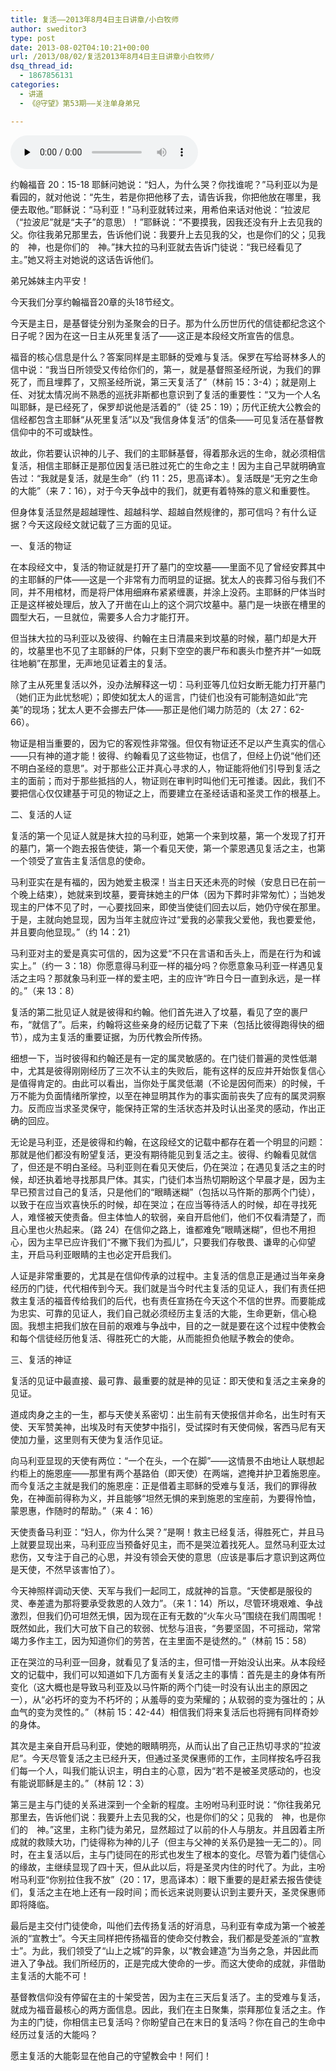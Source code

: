 ```yaml
---
title: 复活——2013年8月4日主日讲章/小白牧师
author: sweditor3
type: post
date: 2013-08-02T04:10:21+00:00
url: /2013/08/02/复活2013年8月4日主日讲章小白牧师/
dsq_thread_id:
  - 1867856131
categories:
  - 讲道
  - 《@守望》第53期——关注单身弟兄

---
```

<div id="c-8791" class="grandmp3">
  <audio src="https://t5.shwchurch.org/wp-content/uploads/2013/08/20130802114321280.mp3" controls false preload="none" autobuffer="false"></audio>
</div>

约翰福音 20：15-18 耶稣问她说：“妇人，为什么哭？你找谁呢？”马利亚以为是看园的，就对他说：“先生，若是你把他移了去，请告诉我，你把他放在哪里，我便去取他。”耶稣说：“马利亚！”马利亚就转过来，用希伯来话对他说：“拉波尼（“拉波尼”就是“夫子”的意思）！”耶稣说：“不要摸我，因我还没有升上去见我的父。你往我弟兄那里去，告诉他们说：我要升上去见我的父，也是你们的父；见我的　神，也是你们的　神。”抹大拉的马利亚就去告诉门徒说：“我已经看见了主。”她又将主对她说的这话告诉他们。

弟兄姊妹主内平安！

今天我们分享约翰福音20章的头18节经文。

今天是主日，是基督徒分别为圣聚会的日子。那为什么历世历代的信徒都纪念这个日子呢？因为在这一日主从死里复活了——这正是本段经文所宣告的信息。

福音的核心信息是什么？答案同样是主耶稣的受难与复活。保罗在写给哥林多人的信中说：“我当日所领受又传给你们的，第一，就是基督照圣经所说，为我们的罪死了，而且埋葬了，又照圣经所说，第三天复活了”（林前 15：3-4）；就是刚上任、对犹太情况尚不熟悉的巡抚非斯都也意识到了复活的重要性：“又为一个人名叫耶稣，是已经死了，保罗却说他是活着的”（徒 25：19）；历代正统大公教会的信经都包含主耶稣“从死里复活”以及“我信身体复活”的信条——可见复活在基督教信仰中的不可或缺性。

故此，你若要认识神的儿子、我们的主耶稣基督，得着那永远的生命，就必须相信复活，相信主耶稣正是那位因复活已胜过死亡的生命之主！因为主自己早就明确宣告过：“我就是复活，就是生命”（约 11：25，思高译本）。复活既是“无穷之生命的大能”（来 7：16），对于今天争战中的我们，就更有着特殊的意义和重要性。

但身体复活显然是超越理性、超越科学、超越自然规律的，那可信吗？有什么证据？今天这段经文就记载了三方面的见证。

一、复活的物证

在本段经文中，复活的物证就是打开了墓门的空坟墓——里面不见了曾经安葬其中的主耶稣的尸体——这是一个非常有力而明显的证据。犹太人的丧葬习俗与我们不同，并不用棺材，而是将尸体用细麻布紧紧缠裹，并涂上没药。主耶稣的尸体当时正是这样被处理后，放入了开凿在山上的这个洞穴坟墓中。墓门是一块嵌在槽里的圆型大石，一旦就位，需要多人合力才能打开。

但当抹大拉的马利亚以及彼得、约翰在主日清晨来到坟墓的时候，墓门却是大开的，坟墓里也不见了主耶稣的尸体，只剩下空空的裹尸布和裹头巾整齐并“一如既往地躺”在那里，无声地见证着主的复活。

除了主从死里复活以外，没办法解释这一切：马利亚等几位妇女断无能力打开墓门（她们正为此忧愁呢）；即使如犹太人的谣言，门徒们也没有可能制造如此“完美”的现场；犹太人更不会挪去尸体——那正是他们竭力防范的（太 27：62-66）。

物证是相当重要的，因为它的客观性非常强。但仅有物证还不足以产生真实的信心——只有神的道才能！彼得、约翰看见了这些物证，也信了，但经上仍说“他们还不明白圣经的意思”。对于那些公正并真心寻求的人，物证能将他们引导到复活之主的面前；而对于那些抵挡的人，物证则在审判时叫他们无可推诿。因此，我们不要把信心仅仅建基于可见的物证之上，而要建立在圣经话语和圣灵工作的根基上。

二、复活的人证

复活的第一个见证人就是抹大拉的马利亚，她第一个来到坟墓，第一个发现了打开的墓门，第一个跑去报告使徒，第一个看见天使，第一个蒙恩遇见复活之主，也第一个领受了宣告主复活信息的使命。

马利亚实在是有福的，因为她爱主极深！当主日天还未亮的时候（安息日已在前一个晚上结束），她就来到坟墓，要膏抹她主的尸体（因为下葬时非常匆忙）；当她发现主的尸体不见了时，一心要找回来，即使当使徒们回去以后，她仍守侯在那里。于是，主就向她显现，因为当年主就应许过“爱我的必蒙我父爱他，我也要爱他，并且要向他显现。”（约 14：21）

马利亚对主的爱是真实可信的，因为这爱“不只在言语和舌头上，而是在行为和诚实上。”（约一 3：18）你愿意得马利亚一样的福分吗？你愿意象马利亚一样遇见复活之主吗？那就象马利亚一样的爱主吧，主的应许“昨日今日一直到永远，是一样的。”（来 13：8）

复活的第二批见证人就是彼得和约翰。他们首先进入了坟墓，看见了空的裹尸布，“就信了”。后来，约翰将这些亲身的经历记载了下来（包括比彼得跑得快的细节），成为主复活的重要证据，为历代教会所传扬。

细想一下，当时彼得和约翰还是有一定的属灵敏感的。在门徒们普遍的灵性低潮中，尤其是彼得刚刚经历了三次不认主的失败后，能有这样的反应并开始恢复信心是值得肯定的。由此可以看出，当你处于属灵低潮（不论是因何而来）的时候，千万不能为负面情绪所掌控，以至在神显明其作为的事实面前丧失了应有的属灵洞察力。反而应当求圣灵保守，能保持正常的生活状态并及时认出圣灵的感动，作出正确的回应。

无论是马利亚，还是彼得和约翰，在这段经文的记载中都存在着一个明显的问题：那就是他们都没有盼望复活，更没有期待能见到复活之主。彼得、约翰看见就信了，但还是不明白圣经。马利亚则在看见天使后，仍在哭泣；在遇见复活之主的时候，却还执着地寻找那具尸体。其实，门徒们本当热切期盼这个早晨才是，因为主早已预言过自己的复活，只是他们的“眼睛迷糊”（包括以马忤斯的那两个门徒），以致于在应当欢喜快乐的时候，却在哭泣；在应当等待活人的时候，却在寻找死人，难怪被天使责备。但主体恤人的软弱，亲自开启他们，他们不仅看清楚了，而且心里也火热起来。（路 24）在信仰之路上，谁都难免“眼睛迷糊”，但也不用担心，因为主早已应许我们“不撇下我们为孤儿”，只要我们存敬畏、谦卑的心仰望主，开启马利亚眼睛的主也必定开启我们。

人证是非常重要的，尤其是在信仰传承的过程中。主复活的信息正是通过当年亲身经历的门徒，代代相传到今天。我们就是当今时代主复活的见证人，我们有责任把救主复活的福音传给我们的后代，也有责任宣扬在今天这个不信的世界。而要能成为忠实、可靠的见证人，我们自己就必须经历主复活的大能，生命更新，信心稳固。我想主把我们放在目前的艰难与争战中，目的之一就是要在这个过程中使教会和每个信徒经历他复活、得胜死亡的大能，从而能担负他赋予教会的使命。

三、复活的神证

复活的见证中最直接、最可靠、最重要的就是神的见证：即天使和复活之主亲身的见证。

道成肉身之主的一生，都与天使关系密切：出生前有天使报信并命名，出生时有天使、天军赞美神，出埃及时有天使梦中指引，受试探时有天使伺候，客西马尼有天使加力量，这里则有天使为复活作见证。

向马利亚显现的天使有两位：“一个在头，一个在脚”——这情景不由地让人联想起约柜上的施恩座——那里有两个基路伯（即天使）在两端，遮掩并护卫着施恩座。而今复活之主就是我们的施恩座：正是借着主耶稣的受难与复活，我们的罪得赦免，在神面前得称为义，并且能够“坦然无惧的来到施恩的宝座前，为要得怜恤，蒙恩惠，作随时的帮助。”（来 4：16）

天使责备马利亚：“妇人，你为什么哭？”是啊！救主已经复活，得胜死亡，并且马上就要显现出来，马利亚应当预备好见主，而不是哭泣着找死人。显然马利亚太过悲伤，又专注于自己的心思，并没有领会天使的意思（应该是事后才意识到这两位是天使，不然早该害怕了）。

今天神照样调动天使、天军与我们一起同工，成就神的旨意。“天使都是服役的灵、奉差遣为那将要承受救恩的人效力”。（来 1：14）所以，尽管环境艰难、争战激烈，但我们仍可坦然无惧，因为现在正有无数的“火车火马”围绕在我们周围呢！既然如此，我们大可放下自己的软弱、忧愁与沮丧，“务要坚固，不可摇动，常常竭力多作主工，因为知道你们的劳苦，在主里面不是徒然的。”（林前 15：58）

正在哭泣的马利亚一回身，就看见了复活的主，但可惜一开始没认出来。从本段经文的记载中，我们可以知道如下几方面有关复活之主的事情：首先是主的身体有所变化（这大概也是导致马利亚及以马忤斯的两个门徒一时没有认出主的原因之一），从“必朽坏的变为不朽坏的；从羞辱的变为荣耀的；从软弱的变为强壮的；从血气的变为灵性的。”（林前 15：42-44）相信我们将来复活后也将拥有同样奇妙的身体。

其次是主亲自开启马利亚，使她的眼睛明亮，从而认出了自己正热切寻求的“拉波尼”。今天尽管复活之主已经升天，但通过圣灵保惠师的工作，主同样按名呼召我们每一个人，叫我们能认识主，明白主的心意，因为“若不是被圣灵感动的，也没有能说耶稣是主的。”（林前 12：3）

第三是主与门徒的关系进深到一个全新的程度。主吩咐马利亚时说：“你往我弟兄那里去，告诉他们说：我要升上去见我的父，也是你们的父；见我的　神，也是你们的　神。”这里，主称门徒为弟兄，显然超过了以前的仆人与朋友。并且因着主所成就的救赎大功，门徒得称为神的儿子（但主与父神的关系仍是独一无二的）。同时，在主复活以后，主与门徒同在的形式也发生了根本的变化。尽管为着门徒信心的缘故，主继续显现了四十天，但从此以后，将是圣灵内住的时代了。为此，主吩咐马利亚“你别拉住我不放”（20：17，思高译本）：眼下重要的是赶紧去报告使徒们，复活之主在地上还有一段时间；而长远来说则要认识到主要升天，圣灵保惠师即将降临。

最后是主交付门徒使命，叫他们去传扬复活的好消息，马利亚有幸成为第一个被差派的“宣教士”。今天主同样把传扬福音的使命交付教会，我们都是受差派的“宣教士”。为此，我们领受了“山上之城”的异象，以“教会建造”为当务之急，并因此而进入了争战。我们所经历的，正是完成大使命的一步。而这大使命的成就，非借助主复活的大能不可！

基督教信仰没有停留在主的十架受苦，因为主在三天后复活了。主的受难与复活，就成为福音最核心的两方面信息。因此，我们在主日聚集，崇拜那位复活之主。作为主的门徒，你相信主已复活吗？你盼望自己在末日的复活吗？你在自己的生命中经历过复活的大能吗？

愿主复活的大能彰显在他自己的守望教会中！阿们！

&nbsp;